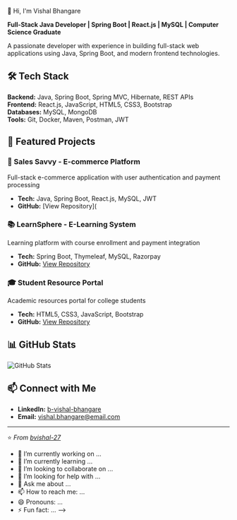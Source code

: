 👋 Hi, I'm Vishal Bhangare

**Full-Stack Java Developer | Spring Boot | React.js | MySQL | Computer Science Graduate**

A passionate developer with experience in building full-stack web applications using Java, Spring Boot, and modern frontend technologies.

## 🛠️ Tech Stack

**Backend:** Java, Spring Boot, Spring MVC, Hibernate, REST APIs  
**Frontend:** React.js, JavaScript, HTML5, CSS3, Bootstrap  
**Databases:** MySQL, MongoDB  
**Tools:** Git, Docker, Maven, Postman, JWT

## 🌟 Featured Projects

### 🛒 Sales Savvy - E-commerce Platform
Full-stack e-commerce application with user authentication and payment processing
- **Tech:** Java, Spring Boot, React.js, MySQL, JWT
- **GitHub:** [View Repository](

### 📚 LearnSphere - E-Learning System
Learning platform with course enrollment and payment integration
- **Tech:** Spring Boot, Thymeleaf, MySQL, Razorpay
- **GitHub:** [View Repository](https://github.com/bvishal-27/LearnSphere)

### 🎓 Student Resource Portal
Academic resources portal for college students
- **Tech:** HTML5, CSS3, JavaScript, Bootstrap
- **GitHub:** [View Repository](https://github.com/bvishal-27/BKIT-Student-Resource)

## 📊 GitHub Stats

![GitHub Stats](https://github-readme-stats.vercel.app/api?username=bvishal-27&show_icons=true&theme=radical)

## 📫 Connect with Me

- **LinkedIn:** [b-vishal-bhangare](https://linkedin.com/in/b-vishal-bhangare)
- **Email:** vishal.bhangare@email.com

---
⭐ *From [bvishal-27](https://github.com/bvishal-27)*

- 🔭 I’m currently working on ...
- 🌱 I’m currently learning ...
- 👯 I’m looking to collaborate on ...
- 🤔 I’m looking for help with ...
- 💬 Ask me about ...
- 📫 How to reach me: ...
- 😄 Pronouns: ...
- ⚡ Fun fact: ...
-->
